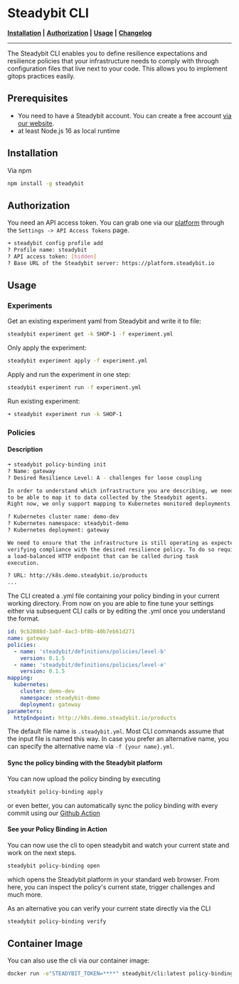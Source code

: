 # Steadybit CLI &nbsp;

**[Installation](#installation) |**
**[Authorization](#authorization) |**
**[Usage](#usage) |**
**[Changelog](CHANGELOG.md)**

---

The Steadybit CLI enables you to define resilience expectations and resilience policies that your infrastructure needs to comply with through configuration files that live next to your code. This allows you to implement gitops practices easily.

## Prerequisites

- You need to have a Steadybit account. You can create a free account [via our website](https://www.steadybit.com/get-started/).
- at least Node.js 16 as local runtime

## Installation

Via npm
```sh
npm install -g steadybit
```

## Authorization

You need an API access token. You can grab one via our [platform](https://platform.steadybit.io/settings/api-tokens) through the `Settings -> API Access Tokens` page.

```bash
➜ steadybit config profile add
? Profile name: steadybit
? API access token: [hidden]
? Base URL of the Steadybit server: https://platform.steadybit.io
```

## Usage
### Experiments

Get an existing experiment yaml from Steadybit and write it to file:
```bash
steadybit experiment get -k SHOP-1 -f experiment.yml
```

Only apply the experiment:
```bash
steadybit experiment apply -f experiment.yml
```

Apply and run the experiment in one step:
```bash
steadybit experiment run -f experiment.yml
```

Run existing experiment:
```bash
➜ steadybit experiment run -k SHOP-1
```

### Policies
#### Description
```bash
➜ steadybit policy-binding init
? Name: gateway
? Desired Resilience Level: A - challenges for loose coupling

In order to understand which infrastructure you are describing, we need
to be able to map it to data collected by the Steadybit agents.
Right now, we only support mapping to Kubernetes monitored deployments.

? Kubernetes cluster name: demo-dev
? Kubernetes namespace: steadybit-demo
? Kubernetes deployment: gateway

We need to ensure that the infrastructure is still operating as expected when
verifying compliance with the desired resilience policy. To do so require
a load-balanced HTTP endpoint that can be called during task
execution.

? URL: http://k8s.demo.steadybit.io/products
...
```

The CLI created a .yml file containing your policy binding in your current working directory. From now on you are able to fine tune your settings either via subsequent CLI calls or by editing the .yml once you understand the format.

```yml
id: 9cb2888d-3abf-4ac3-bf8b-40b7eb61d271
name: gateway
policies:
  - name: 'steadybit/definitions/policies/level-b'
    version: 0.1.5
  - name: 'steadybit/definitions/policies/level-e'
    version: 0.1.5
mapping:
  kubernetes:
    cluster: demo-dev
    namespace: steadybit-demo
    deployment: gateway
parameters:
  httpEndpoint: http://k8s.demo.steadybit.io/products
```

The default file name is `.steadybit.yml`. Most CLI commands assume that the input file is named this way. In case you prefer an alternative name, you can specify the alternative name via `-f {your name}.yml`.

#### Sync the policy binding with the Steadybit platform
You can now upload the policy binding by executing
```bash
steadybit policy-binding apply
```

or even better, you can automatically sync the policy binding with every commit using our [Github Action](https://github.com/steadybit/apply-policy-binding)

#### See your Policy Binding in Action
You can now use the cli to open steadybit and watch your current state and work on the next steps.
```bash
steadybit policy-binding open
```

which opens the Steadybit platform in your standard web browser. From here, you can inspect the policy's current state, trigger challenges and much more.

As an alternative you can verify your current state directly via the CLI
```bash
steadybit policy-binding verify
```

## Container Image

You can also use the cli via our container image:

```sh
docker run -e"STEADYBIT_TOKEN=****" steadybit/cli:latest policy-binding verify
```

